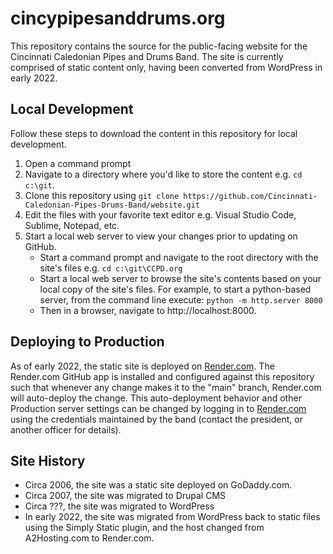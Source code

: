 # cincypipesanddrums.org #

This repository contains the source for the public-facing website for the Cincinnati Caledonian Pipes and Drums Band.  The site is currently comprised of static content only, having been converted from WordPress in early 2022.

## Local Development

Follow these steps to download the content in this repository for local development.

1. Open a command prompt
2. Navigate to a directory where you'd like to store the content e.g. `cd c:\git`.
3. Clone this repository using `git clone https://github.com/Cincinnati-Caledonian-Pipes-Drums-Band/website.git`
4. Edit the files with your favorite text editor e.g. Visual Studio Code, Sublime, Notepad, etc.
5. Start a local web server to view your changes prior to updating on GitHub.
    * Start a command prompt and navigate to the root directory with the site's files e.g. `cd c:\git\CCPD.org`
    * Start a local web server to browse the site's contents based on your local copy of the site's files.  For example, to start a python-based server, from the command line execute: `python -m http.server 8000`
    * Then in a browser, navigate to http://localhost:8000.

## Deploying to Production

As of early 2022, the static site is deployed on [Render.com](https://render.com).  The Render.com GitHub app is installed and configured against this repository such that whenever any change makes it to the "main" branch, Render.com will auto-deploy the change.  This auto-deployment behavior and other Production server settings can be changed by logging in to [Render.com](https://render.com) using the credentials maintained by the band (contact the president, or another officer for details).

## Site History

* Circa 2006, the site was a static site deployed on GoDaddy.com.
* Circa 2007, the site was migrated to Drupal CMS
* Circa ???, the site was migrated to WordPress
* In early 2022, the site was migrated from WordPress back to static files using the Simply Static plugin, and the host changed from A2Hosting.com to Render.com.